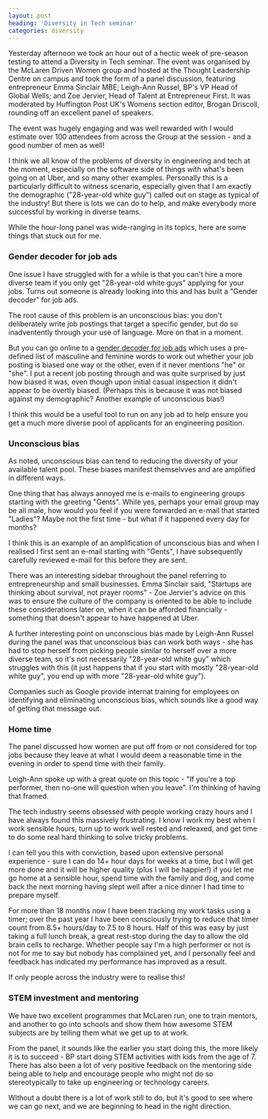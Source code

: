 ```yaml
---
layout: post
heading: 'Diversity in Tech seminar'
categories: diversity
---
```


Yesterday afternoon we took an hour out of a hectic week of pre-season testing to attend a Diversity in Tech seminar. The event was organised by the McLaren Driven Women group and hosted at the Thought Leadership Centre on campus and took the form of a panel discussion, featuring entrepreneur Emma Sinclair MBE; Leigh-Ann Russel, BP's VP Head of Global Wells; and Zoe Jervier, Head of Talent at Entrepreneur First. It was moderated by Huffington Post UK's Womens section editor, Brogan Driscoll, rounding off an excellent panel of speakers.

The event was hugely engaging and was well rewarded with I would estimate over 100 attendees from across the Group at the session - and a good number of men as well!

I think we all know of the problems of diversity in engineering and tech at the moment, especially on the software side of things with what's been going on at Uber, and so many other examples. Personally this is a particularly difficult to witness scenario, especially given that I am exactly the demographic ("28-year-old white guy") called out on stage as typical of the industry! But there is lots we can do to help, and make everybody more successful by working in diverse teams.

While the hour-long panel was wide-ranging in its topics, here are some things that stuck out for me.

### Gender decoder for job ads

One issue I have struggled with for a while is that you can't hire a more diverse team if you only get "28-year-old white guys" applying for your jobs. Turns out someone is already looking into this and has built a "Gender decoder" for job ads.

The root cause of this problem is an unconscious bias: you don't deliberately write job postings that target a specific gender, but do so inadventently through your use of language. More on that in a moment.

But you can go online to a [gender decoder for job ads](http://gender-decoder.katmatfield.com/) which uses a pre-defined list of masculine and feminine words to work out whether your job posting is biased one way or the other, even if it never mentions "he" or "she". I put a recent job posting through and was quite surprised by just how biased it was, even though upon initial casual inspection it didn't appear to be overtly biased. (Perhaps this is because it was not biased against my demographic? Another example of unconscious bias!)

I think this would be a useful tool to run on any job ad to help ensure you get a much more diverse pool of applicants for an engineering position.

### Unconscious bias

As noted, unconscious bias can tend to reducing the diversity of your available talent pool. These biases manifest themselvves and are amplified in different ways.

One thing that has always annoyed me is e-mails to engineering groups starting with the greeting "Gents". While yes, perhaps your email group may be all male, how would you feel if you were forwarded an e-mail that started "Ladies"? Maybe not the first time - but what if it happened every day for months?

I think this is an example of an amplification of unconscious bias and when I realised I first sent an e-mail starting with "Gents", I have subsequently carefully reviewed e-mail for this before they are sent.

There was an interesting sidebar throughout the panel referring to entrepreneurship and small businesses. Emma Sinclair said, "Startups are thinking about survival, not prayer rooms" - Zoe Jervier's advice on this was to ensure the culture of the company is oriented to be able to include these considerations later on, when it can be afforded financially - something that doesn't appear to have happened at Uber.

A further interesting point on unconscious bias made by Leigh-Ann Russel during the panel was that unconscious bias can work both ways - she has had to stop herself from picking people similar to herself over a more diverse team, so it's not necessarily "28-year-old white guy" which struggles with this (it just happens that if you start with mostly "28-year-old white guy", you end up with more "28-year-old white guy").

Companies such as Google provide internat training for employees on identifying and eliminating unconscious bias, which sounds like a good way of getting that message out.

### Home time

The panel discussed how women are put off from or not considered for top jobs because they leave at what I would deem a reasonable time in the evening in order to spend time with their family.

Leigh-Ann spoke up with a great quote on this topic - "If you're a top performer, then no-one will question when you leave". I'm thinking of having that framed.

The tech industry seems obsessed with people working crazy hours and I have always found this massively frustrating. I know I work my best when I work sensible hours, turn up to work well rested and releaxed, and get time to do some real hard thinking to solve tricky problems.

I can tell you this with conviction, based upon extensive personal experience - sure I can do 14+ hour days for weeks at a time, but I will get more done and it will be higher quality (plus I will be happier!) if you let me go home at a sensible hour, spend time with the family and dog, and come back the next morning having slept well after a nice dinner I had time to prepare myself.

For more than 18 months now I have been tracking my work tasks using a timer; over the past year I have been consciously trying to reduce that timer count from 8.5+ hours/day to 7.5 to 8 hours. Half of this was easy by just taking a full lunch break, a great rest-stop during the day to allow the old brain cells to recharge. Whether people say I'm a high performer or not is not for me to say but nobody has complained yet, and I personally feel and feedback has indicated my performance has improved as a result.

If only people across the industry were to realise this!

### STEM investment and mentoring

We have two excellent programmes that McLaren run, one to train mentors, and another to go into schools and show them how awesome STEM subjects are by telling them what we get up to at work.

From the panel, it sounds like the earlier you start doing this, the more likely it is to succeed - BP start doing STEM activities with kids from the age of 7. There has also been a lot of very positive feedback on the mentoring side being able to help and encourage people who might not do so stereotypically to take up engineering or technology careers.

Without a doubt there is a lot of work still to do, but it's good to see where we can go next, and we are beginning to head in the right direction.